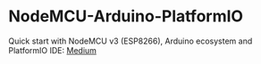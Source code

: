 # NodeMCU-Arduino-PlatformIO

Quick start with NodeMCU v3 (ESP8266), Arduino ecosystem and PlatformIO IDE:
[Medium](https://medium.com/@loginov_rocks/quick-start-with-nodemcu-v3-esp8266-arduino-ecosystem-and-platformio-ide-b8415bf9a038)
